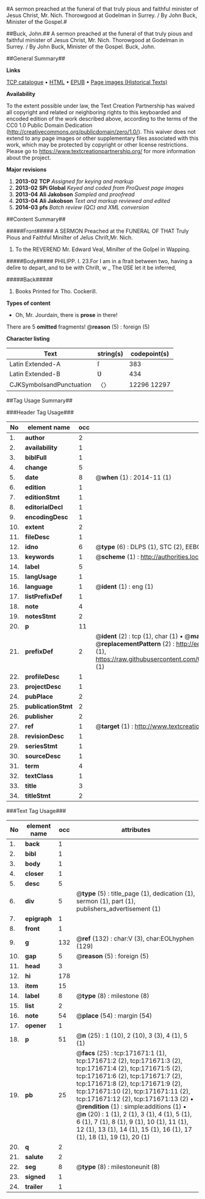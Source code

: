 #A sermon preached at the funeral of that truly pious and faithful minister of Jesus Christ, Mr. Nich. Thorowgood at Godelman in Surrey. / By John Buck, Minister of the Gospel.#

##Buck, John.##
A sermon preached at the funeral of that truly pious and faithful minister of Jesus Christ, Mr. Nich. Thorowgood at Godelman in Surrey. / By John Buck, Minister of the Gospel.
Buck, John.

##General Summary##

**Links**

[TCP catalogue](http://www.ota.ox.ac.uk/tcp/)  • 
[HTML](http://tei.it.ox.ac.uk/tcp/Texts-HTML/free/A77/A77743.html)  • 
[EPUB](http://tei.it.ox.ac.uk/tcp/Texts-EPUB/free/A77/A77743.epub) • 
[Page images (Historical Texts)](https://historicaltexts.jisc.ac.uk/eebo-45504371e)

**Availability**

To the extent possible under law, the Text Creation Partnership has waived all copyright and related or neighboring rights to this keyboarded and encoded edition of the work described above, according to the terms of the CC0 1.0 Public Domain Dedication (http://creativecommons.org/publicdomain/zero/1.0/). This waiver does not extend to any page images or other supplementary files associated with this work, which may be protected by copyright or other license restrictions. Please go to https://www.textcreationpartnership.org/ for more information about the project.

**Major revisions**

1. __2013-02__ __TCP__ *Assigned for keying and markup*
1. __2013-02__ __SPi Global__ *Keyed and coded from ProQuest page images*
1. __2013-04__ __Ali Jakobson__ *Sampled and proofread*
1. __2013-04__ __Ali Jakobson__ *Text and markup reviewed and edited*
1. __2014-03__ __pfs__ *Batch review (QC) and XML conversion*

##Content Summary##

#####Front#####
A SERMON Preached at the FUNERAL OF THAT Truly Pious and Faithful Miniſter of Jeſus Chriſt,Mr. Nich.
1. To the REVEREND Mr. Edward Veal, Miniſter of the Goſpel in Wapping.

#####Body#####
PHILIPP. I. 23.For I am in a ſtrait between two, having a deſire to depart, and to be with Chriſt, w
    _ The ƲSE let it be inferred,

#####Back#####

1. Books Printed for Tho. Cockerill.

**Types of content**

  * Oh, Mr. Jourdain, there is **prose** in there!

There are 5 **omitted** fragments! 
 @__reason__ (5) : foreign (5)

**Character listing**


|Text|string(s)|codepoint(s)|
|---|---|---|
|Latin Extended-A|ſ|383|
|Latin Extended-B|Ʋ|434|
|CJKSymbolsandPunctuation|〈〉|12296 12297|

##Tag Usage Summary##

###Header Tag Usage###

|No|element name|occ|attributes|
|---|---|---|---|
|1.|__author__|2||
|2.|__availability__|1||
|3.|__biblFull__|1||
|4.|__change__|5||
|5.|__date__|8| @__when__ (1) : 2014-11 (1)|
|6.|__edition__|1||
|7.|__editionStmt__|1||
|8.|__editorialDecl__|1||
|9.|__encodingDesc__|1||
|10.|__extent__|2||
|11.|__fileDesc__|1||
|12.|__idno__|6| @__type__ (6) : DLPS (1), STC (2), EEBO-CITATION (1), OCLC (1), VID (1)|
|13.|__keywords__|1| @__scheme__ (1) : http://authorities.loc.gov/ (1)|
|14.|__label__|5||
|15.|__langUsage__|1||
|16.|__language__|1| @__ident__ (1) : eng (1)|
|17.|__listPrefixDef__|1||
|18.|__note__|4||
|19.|__notesStmt__|2||
|20.|__p__|11||
|21.|__prefixDef__|2| @__ident__ (2) : tcp (1), char (1)  •  @__matchPattern__ (2) : ([0-9\-]+):([0-9IVX]+) (1), (.+) (1)  •  @__replacementPattern__ (2) : http://eebo.chadwyck.com/downloadtiff?vid=$1&page=$2 (1), https://raw.githubusercontent.com/textcreationpartnership/Texts/master/tcpchars.xml#$1 (1)|
|22.|__profileDesc__|1||
|23.|__projectDesc__|1||
|24.|__pubPlace__|2||
|25.|__publicationStmt__|2||
|26.|__publisher__|2||
|27.|__ref__|1| @__target__ (1) : http://www.textcreationpartnership.org/docs/. (1)|
|28.|__revisionDesc__|1||
|29.|__seriesStmt__|1||
|30.|__sourceDesc__|1||
|31.|__term__|4||
|32.|__textClass__|1||
|33.|__title__|3||
|34.|__titleStmt__|2||


###Text Tag Usage###

|No|element name|occ|attributes|
|---|---|---|---|
|1.|__back__|1||
|2.|__bibl__|1||
|3.|__body__|1||
|4.|__closer__|1||
|5.|__desc__|5||
|6.|__div__|5| @__type__ (5) : title_page (1), dedication (1), sermon (1), part (1), publishers_advertisement (1)|
|7.|__epigraph__|1||
|8.|__front__|1||
|9.|__g__|132| @__ref__ (132) : char:V (3), char:EOLhyphen (129)|
|10.|__gap__|5| @__reason__ (5) : foreign (5)|
|11.|__head__|3||
|12.|__hi__|178||
|13.|__item__|15||
|14.|__label__|8| @__type__ (8) : milestone (8)|
|15.|__list__|2||
|16.|__note__|54| @__place__ (54) : margin (54)|
|17.|__opener__|1||
|18.|__p__|51| @__n__ (25) : 1 (10), 2 (10), 3 (3), 4 (1), 5 (1)|
|19.|__pb__|25| @__facs__ (25) : tcp:171671:1 (1), tcp:171671:2 (2), tcp:171671:3 (2), tcp:171671:4 (2), tcp:171671:5 (2), tcp:171671:6 (2), tcp:171671:7 (2), tcp:171671:8 (2), tcp:171671:9 (2), tcp:171671:10 (2), tcp:171671:11 (2), tcp:171671:12 (2), tcp:171671:13 (2)  •  @__rendition__ (1) : simple:additions (1)  •  @__n__ (20) : 1 (1), 2 (1), 3 (1), 4 (1), 5 (1), 6 (1), 7 (1), 8 (1), 9 (1), 10 (1), 11 (1), 12 (1), 13 (1), 14 (1), 15 (1), 16 (1), 17 (1), 18 (1), 19 (1), 20 (1)|
|20.|__q__|2||
|21.|__salute__|2||
|22.|__seg__|8| @__type__ (8) : milestoneunit (8)|
|23.|__signed__|1||
|24.|__trailer__|1||
